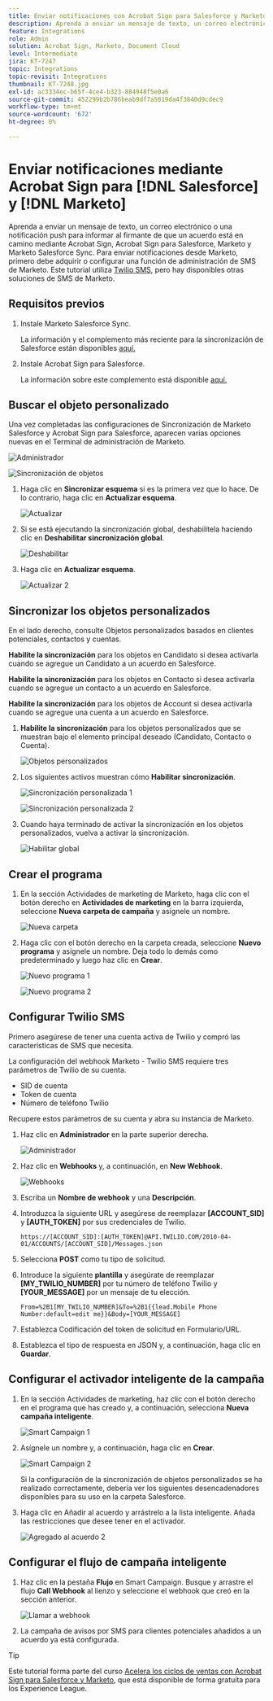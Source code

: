 ```yaml
---
title: Enviar notificaciones con Acrobat Sign para Salesforce y Marketo
description: Aprenda a enviar un mensaje de texto, un correo electrónico o una notificación push para informar al firmante de que un acuerdo está en camino
feature: Integrations
role: Admin
solution: Acrobat Sign, Marketo, Document Cloud
level: Intermediate
jira: KT-7247
topic: Integrations
topic-revisit: Integrations
thumbnail: KT-7248.jpg
exl-id: ac3334ec-b65f-4ce4-b323-884948f5e0a6
source-git-commit: 452299b2b786beab9df7a5019da4f3840d9cdec9
workflow-type: tm+mt
source-wordcount: '672'
ht-degree: 0%

---
```


# Enviar notificaciones mediante Acrobat Sign para [!DNL Salesforce] y [!DNL Marketo]

Aprenda a enviar un mensaje de texto, un correo electrónico o una notificación push para informar al firmante de que un acuerdo está en camino mediante Acrobat Sign, Acrobat Sign para Salesforce, Marketo y Marketo Salesforce Sync. Para enviar notificaciones desde Marketo, primero debe adquirir o configurar una función de administración de SMS de Marketo. Este tutorial utiliza [Twilio SMS](https://launchpoint.marketo.com/twilio/twilio-sms-for-marketo/), pero hay disponibles otras soluciones de SMS de Marketo.

## Requisitos previos

1. Instale Marketo Salesforce Sync.

   La información y el complemento más reciente para la sincronización de Salesforce están disponibles [aquí.](https://experienceleague.adobe.com/docs/marketo/using/product-docs/crm-sync/salesforce-sync/understanding-the-salesforce-sync.html)

1. Instale Acrobat Sign para Salesforce.

   La información sobre este complemento está disponible [aquí.](https://helpx.adobe.com/ca/sign/using/salesforce-integration-installation-guide.html)

## Buscar el objeto personalizado

Una vez completadas las configuraciones de Sincronización de Marketo Salesforce y Acrobat Sign para Salesforce, aparecen varias opciones nuevas en el Terminal de administración de Marketo.

![Administrador](assets/adminTab.png)

![Sincronización de objetos](assets/salesforceAdmin.png)

1. Haga clic en **Sincronizar esquema** si es la primera vez que lo hace. De lo contrario, haga clic en **Actualizar esquema**.

   ![Actualizar](assets/refreshSchema1.png)

1. Si se está ejecutando la sincronización global, deshabilítela haciendo clic en **Deshabilitar sincronización global**.

   ![Deshabilitar](assets/disableGlobal.png)

1. Haga clic en **Actualizar esquema**.

   ![Actualizar 2](assets/refreshSchema2.png)

## Sincronizar los objetos personalizados

En el lado derecho, consulte Objetos personalizados basados en clientes potenciales, contactos y cuentas.

**Habilite la sincronización** para los objetos en Candidato si desea activarla cuando se agregue un Candidato a un acuerdo en Salesforce.

**Habilite la sincronización** para los objetos en Contacto si desea activarla cuando se agregue un contacto a un acuerdo en Salesforce.

**Habilite la sincronización** para los objetos de Account si desea activarla cuando se agregue una cuenta a un acuerdo en Salesforce.

1. **Habilite la sincronización** para los objetos personalizados que se muestran bajo el elemento principal deseado (Candidato, Contacto o Cuenta).

   ![Objetos personalizados](assets/customObjects.png)

1. Los siguientes activos muestran cómo **Habilitar sincronización**.

   ![Sincronización personalizada 1](assets/customObjectSync1.png)

   ![Sincronización personalizada 2](assets/customObjectSync2.png)

1. Cuando haya terminado de activar la sincronización en los objetos personalizados, vuelva a activar la sincronización.

   ![Habilitar global](assets/enableGlobal.png)

## Crear el programa

1. En la sección Actividades de marketing de Marketo, haga clic con el botón derecho en **Actividades de marketing** en la barra izquierda, seleccione **Nueva carpeta de campaña** y asígnele un nombre.

   ![Nueva carpeta](assets/newFolder.png)

1. Haga clic con el botón derecho en la carpeta creada, seleccione **Nuevo programa** y asígnele un nombre. Deja todo lo demás como predeterminado y luego haz clic en **Crear**.

   ![Nuevo programa 1](assets/newProgram1.png)

   ![Nuevo programa 2](assets/newProgram2.png)

## Configurar Twilio SMS

Primero asegúrese de tener una cuenta activa de Twilio y compró las características de SMS que necesita.

La configuración del webhook Marketo - Twilio SMS requiere tres parámetros de Twilio de su cuenta.

- SID de cuenta
- Token de cuenta
- Número de teléfono Twilio

Recupere estos parámetros de su cuenta y abra su instancia de Marketo.

1. Haz clic en **Administrador** en la parte superior derecha.

   ![Administrador](assets/adminTab.png)

1. Haz clic en **Webhooks** y, a continuación, en **New Webhook**.

   ![Webhooks](assets/webhooks.png)

1. Escriba un **Nombre de webhook** y una **Descripción**.

1. Introduzca la siguiente URL y asegúrese de reemplazar **[ACCOUNT_SID]** y **[AUTH_TOKEN]** por sus credenciales de Twilio.

   ```
   https://[ACCOUNT_SID]:[AUTH_TOKEN]@API.TWILIO.COM/2010-04-01/ACCOUNTS/[ACCOUNT_SID]/Messages.json
   ```

1. Selecciona **POST** como tu tipo de solicitud.

1. Introduce la siguiente **plantilla** y asegúrate de reemplazar **[MY_TWILIO_NUMBER]** por tu número de teléfono Twilio y **[YOUR_MESSAGE]** por un mensaje de tu elección.

   ```
   From=%2B1[MY_TWILIO_NUMBER]&To=%2B1{{lead.Mobile Phone Number:default=edit me}}&Body=[YOUR_MESSAGE]
   ```

1. Establezca Codificación del token de solicitud en Formulario/URL.

1. Establezca el tipo de respuesta en JSON y, a continuación, haga clic en **Guardar**.

## Configurar el activador inteligente de la campaña

1. En la sección Actividades de marketing, haz clic con el botón derecho en el programa que has creado y, a continuación, selecciona **Nueva campaña inteligente**.

   ![Smart Campaign 1](assets/smartCampaign1.png)

1. Asígnele un nombre y, a continuación, haga clic en **Crear**.

   ![Smart Campaign 2](assets/smartCampaign3.png)

   Si la configuración de la sincronización de objetos personalizados se ha realizado correctamente, debería ver los siguientes desencadenadores disponibles para su uso en la carpeta Salesforce.

1. Haga clic en Añadir al acuerdo y arrástrelo a la lista inteligente. Añada las restricciones que desee tener en el activador.

   ![Agregado al acuerdo 2](assets/addedToAgreement2.png)

## Configurar el flujo de campaña inteligente

1. Haz clic en la pestaña **Flujo** en Smart Campaign. Busque y arrastre el flujo **Call Webhook** al lienzo y seleccione el webhook que creó en la sección anterior.

   ![Llamar a webhook](assets/callWebhook.png)

1. La campaña de avisos por SMS para clientes potenciales añadidos a un acuerdo ya está configurada.

>[!TIP]
>
>Este tutorial forma parte del curso [Acelera los ciclos de ventas con Acrobat Sign para Salesforce y Marketo](https://experienceleague.adobe.com/?recommended=Sign-U-1-2021.1), que está disponible de forma gratuita para los Experience League.